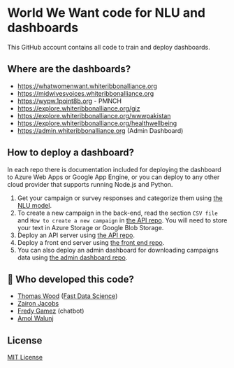 # World We Want code for NLU and dashboards

This GitHub account contains all code to train and deploy dashboards.

## Where are the dashboards?

* https://whatwomenwant.whiteribbonalliance.org
* https://midwivesvoices.whiteribbonalliance.org
* https://wypw.1point8b.org - PMNCH
* https://explore.whiteribbonalliance.org/giz
* https://explore.whiteribbonalliance.org/wwwpakistan
* https://explore.whiteribbonalliance.org/healthwellbeing
* https://admin.whiteribbonalliance.org (Admin Dashboard)

## How to deploy a dashboard?

In each repo there is documentation included for deploying the dashboard to Azure Web Apps or Google App Engine, or you
can deploy to any other cloud provider that supports running Node.js and Python.

1. Get your campaign or survey responses and categorize them
   using [the NLU model](https://github.com/whiteribbonalliance/womenshealthandwellbeing_public).
2. To create a new campaign in the back-end, read the section `CSV file` and `How to create a new campaign`
   in [the API repo](https://github.com/whiteribbonalliance/dashboard-api). You will need to store your text in Azure
   Storage or Google Blob Storage.
3. Deploy an API server using [the API repo](https://github.com/whiteribbonalliance/dashboard-api).
4. Deploy a front end server using [the front end repo](https://github.com/whiteribbonalliance/dashboard-front).
5. You can also deploy an admin dashboard for downloading campaigns data
   using [the admin dashboard repo](https://github.com/whiteribbonalliance/dashboard-admin-front).

## 🧑 Who developed this code?

* [Thomas Wood](https://freelancedatascientist.net/) ([Fast Data Science](https://fastdatascience.com))
* [Zairon Jacobs](https://zaironjacobs.com/)
* [Fredy Gamez](https://github.com/orgs/whiteribbonalliance/people/fredygamez) (chatbot)
* [Amol Walunj](https://github.com/Amoldwalunj)

## License

[MIT License](https://raw.githubusercontent.com/whiteribbonalliance/.github/main/LICENSE)
